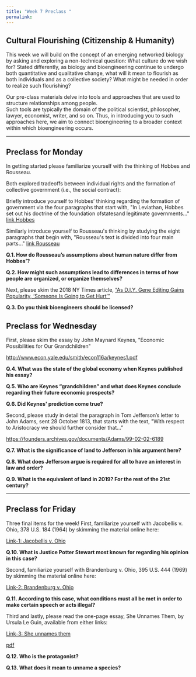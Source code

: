 ```yaml
---
title: "Week 7 Preclass "
permalink: 
---
```


## Cultural Flourishing (Citizenship & Humanity)

This week we will build on the concept of an emerging networked biology by asking and exploring a non-technical question:  What culture do we wish for?  Stated differently, as biology and bioengineering continue to undergo both quantitative and qualitative change, what will it mean to flourish as both individuals and as a collective society?  What might be needed in order to realize such flourishing?  

Our pre-class materials delve into tools and approaches that are used to structure relationships among people.  
Such tools are typically the domain of the political scientist, philosopher, lawyer, economist, writer, and so on. Thus, in introducing you to such approaches here, we aim to connect bioengineering to a broader context within which bioengineering occurs.  

_______________________________________________________________________

## Preclass for Monday 

In getting started please familiarize yourself with the thinking of Hobbes and Rousseau.  

Both explored tradeoffs between individual rights and the formation of collective government (i.e., the social contract):  

Briefly introduce yourself to Hobbes’ thinking regarding the formation of government via the four 
paragraphs that start with, "In Leviathan, Hobbes set out his 
doctrine of the foundation ofstatesand legitimate governments..."
[link Hobbes](https://en.wikipedia.org/wiki/Thomas_Hobbes#Leviathan)

Similarly introduce yourself to Rousseau's thinking by studying the eight paragraphs that begin with, 
"Rousseau's text is divided into four main parts..."
[link Rousseau](https://en.wikipedia.org/wiki/Discourse_on_Inequality#Argument)

**Q.1. How do Rousseau’s assumptions about human nature differ from Hobbes’?** 

**Q.2. How might such assumptions lead to differences in terms of how people are organized, or organize themselves?**

Next, please skim the 2018 NY Times article, [“As D.I.Y. Gene Editing Gains Popularity, ‘Someone Is Going to Get Hurt’”](https://www.nytimes.com/2018/05/14/science/biohackers-gene-editing-virus.html)

**Q.3. Do you think bioengineers should be licensed?**


## Preclass for Wednesday

First, please skim the essay by John Maynard Keynes, "Economic Possibilities for Our Grandchildren"

<a href="http://www.econ.yale.edu/smith/econ116a/keynes1.pdf" target="_blank">http://www.econ.yale.edu/smith/econ116a/keynes1.pdf</a>

**Q.4.  What was the state of the global economy when Keynes published his essay?**

**Q.5.  Who are Keynes “grandchildren” and what does Keynes conclude regarding their future economic prospects?**

**Q.6.  Did Keynes' prediction come true?**

Second, please study in detail the paragraph in Tom Jefferson’s letter to John Adams, sent 28 October 1813, that starts with the text, "With respect to Aristocracy we should further consider that…”

<a href="https://founders.archives.gov/documents/Adams/99-02-02-6189" target="_blank">https://founders.archives.gov/documents/Adams/99-02-02-6189</a>

**Q.7.  What is the significance of land to Jefferson in his argument here?**

**Q.8.  What does Jefferson argue is required for all to have an interest in law and order?**

**Q.9.  What is the equivalent of land in 2019?  For the rest of the 21st century?**

_______________________________________________________________________

## Preclass for Friday


Three final items for the week!  First, familiarize yourself with Jacobellis v. Ohio, 378 U.S. 184 (1964) by skimming the material online here:

[Link-1: Jacobellis v. Ohio](https://en.wikipedia.org/wiki/Jacobellis_v._Ohio)

**Q.10.  What is Justice Potter Stewart most known for regarding his opinion in this case?** 

Second, familiarize yourself with Brandenburg v. Ohio, 395 U.S. 444 (1969) by skimming the material online here:

[Link-2: Brandenburg v. Ohio](https://en.wikipedia.org/wiki/Brandenburg_v._Ohio)

**Q.11. According to this case, what conditions must all be met in order to make certain speech or acts illegal?**

Third and lastly, please read the one-page essay, She Unnames Them, by Ursula Le Guin, available from either links: 

[Link-3: She unnames them](https://www.newyorker.com/magazine/1985/01/21/she-unnames-them)

<a href="http://lchc.ucsd.edu/mca/Mail/xmcamail.2013_01.dir/pdf4gQ1dofjT0.pdf" target="_blank">pdf</a>

**Q.12. Who is the protagonist?**

**Q.13. What does it mean to unname a species?**
